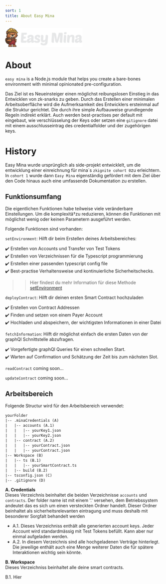 ```yaml
---
sort: 1
title: About Easy Mina
---
```


<img src="./assets/images/logo.png" height="60px">



# About
`easy mina` is a Node.js module that helps you create a bare-bones environment with minimal opinionated pre-configuration.

Das Ziel ist es Neueinsteiger einen möglichst reibungslosen Einstieg in das Entwicklen von zk-snarks zu geben. Durch das Erstellen einer minimalen Arbeitsoberfläche wird die Aufmerksamkeit des Entwicklers ersteinmal auf die Struktur gerichtet. Die durch ihre simple Aufbauweise grundlegende Regeln indirekt erklärt. Auch werden best-practises per default mit eingebaut, wie verschlüsselung der Keys oder setzen eine `gitignore` datei mit einem ausschlusseintrag des credentialfolder und der zugehörigen keys. 

# History
Easy Mina wurde ursprünglich als side-projekt entwicklelt, um die entwicklung einer einreichnung für mina´s `zkignite cohort 0`zu erleichtern. In `cohort 1` wurde dann `Easy Mina` eigenständig gefördert mit dem Ziel über den Code hinaus auch eine umfassende Dokumentation zu erstellen.


## Funktionsumfang
Die eigentlichen Funktionen habe teilweise viele veränderbare Einstellungen. Um die komplexitä†zu reduzieren, können die Funktionen mit möglichst wenig oder keinen Parametern ausgeführt werden.

Folgende Funktionen sind vorhanden:

`setEnvironment`: Hilft dir beim Erstellen deines Arbeitsbereiches:

:heavy_check_mark: Erstellen von Accounts und Transfer von Test Tokens  
:heavy_check_mark: Erstellen von Verzeichnissen für die Typescript programmierung   
:heavy_check_mark: Erstellen einer passenden typescript config file   
:heavy_check_mark: Best-practise Verhaltensweise und kontinuierliche Sicherheitschecks.  

>> Hier findest du mehr Information für diese Methode [setEnvironment](./set%20environment)

`deployContract`: Hilft dir deinen ersten Smart Contract hochzuladen

:heavy_check_mark: Erstellen von Contract Addressen  
:heavy_check_mark: Finden und setzen von einem Payer Account  
:heavy_check_mark: Hochladen und abspeichern, der wichtigsten Informationen in einer Datei  

`fetchInformation`: Hilft dir möglichst einfach die ersten Daten von der graphQl Schnittstelle abzufragen.

:heavy_check_mark: Vorgefertigte graphQl Queries für einen schnellen Start.  
:heavy_check_mark: Warten auf Confirmation und Schätzung der Zeit bis zum nächsten Slot.  

`readContract` coming soon...

`updateContract` coming soon...


## Arbeitsbereich

Folgende Structur wird für den Arbeitsbereich verwendet:

```
yourFolder
|-- .minaCredentials (A)
|   |-- accounts (A.1)
|   |   |-- yourKey1.json
|   |   |-- yourKey2.json
|   |-- contract (A.2)
|   |   |-- yourContract.json
|   |   |-- yourContract.json
|-- Workspace (B)
|   |-- ts (B.1)
|   |   |-- yourSmartContract.ts
|   |-- build (B.2)
|-- tsconfig.json (C)
|-- .gitignore (D)
```




**A. Credentials**  
Dieses Verzeichnis beinhaltet die beiden Verzeichnisse `accounts` und `contracts`. Der folder name ist mit einem '.' versehen, dem Betriebssystem andeutet das es sich um einen versteckten Ordner handelt. Dieser Ordner beinhaltet als sicherheitsrelevanten eintragung und muss deshalb mit besonderer Sorgfalt behandelt werden

- A.1. Dieses Verzeichniss enthält alle generierten account keys. Jeder Account wird standardmässig mit Test Tokens befüllt. Kann aber nur einmal aufgeladen werden. 
- A.2. In diesem Verzeichnis sind alle hochgeladenen Verträge hinterlegt. Die jeweilige enthält auch eine Menge weiterer Daten die für spätere Interaktionen wichtig sein könnte.

**B. Workspace**  
Dieses Verzeichniss beinhaltet alle deine smart contracts.

B.1. Hier 